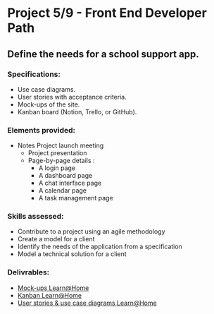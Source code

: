 # Project 5/9 - Front End Developer Path

## Define the needs for a school support app.

### Specifications:

- Use case diagrams.
- User stories with acceptance criteria.
- Mock-ups of the site.
- Kanban board (Notion, Trello, or GitHub).

### Elements provided:

- Notes Project launch meeting
    - Project presentation
    - Page-by-page details :
      - A login page
      - A dashboard page
      - A chat interface page
      - A calendar page
      - A task management page
  
### Skills assessed:

- Contribute to a project using an agile methodology
- Create a model for a client
- Identify the needs of the application from a specification
- Model a technical solution for a client



### Delivrables:

- [Mock-ups Learn@Home](https://www.figma.com/file/odVgC9TotKUgraThMntoFN/Dev4U-projet-Learn%40Home?node-id=18%3A43)
- [Kanban Learn@Home](https://www.notion.so/Dev4U-projet-Learn-Home-487ca8a3ccfa4fa88a75e469ff235dc0)
- [User stories & use case diagrams Learn@Home](https://github.com/PingrisAlexis/PingrisAlexis_10_31012022/wiki/Learn@Home)
